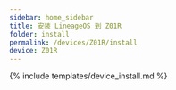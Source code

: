 ```yaml
---
sidebar: home_sidebar
title: 安装 LineageOS 到 Z01R
folder: install
permalink: /devices/Z01R/install
device: Z01R
---
```

{% include templates/device_install.md %}
